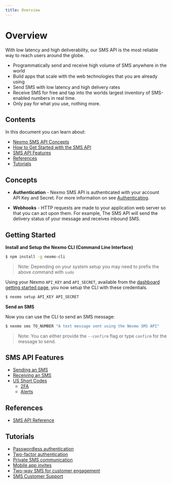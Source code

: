 ```yaml
---
title: Overview
---
```


# Overview

With low latency and high deliverability, our SMS API is the most reliable way to reach users around the globe.

* Programmatically send and receive high volume of SMS anywhere in the world
* Build apps that scale with the web technologies that you are already using
* Send SMS with low latency and high delivery rates
* Receive SMS for free and tap into the worlds largest inventory of SMS-enabled numbers in real time.
* Only pay for what you use, nothing more.

## Contents

In this document you can learn about:

* [Nexmo SMS API Concepts](#concepts)
* [How to Get Started with the SMS API](#getting-started)
* [SMS API Features](#sms-api-features)
* [References](#references)
* [Tutorials](#tutorials)

## Concepts

* **Authentication** - Nexmo SMS API is authenticated with your account API Key and Secret. For more information on see [Authenticating](/api#authentication-information).

* **Webhooks** - HTTP requests are made to your application web server so that you can act upon them. For example, The SMS API will send the delivery status of your message and receives inbound SMS.

## Getting Started

**Install and Setup the Nexmo CLI (Command Line Interface)**

```bash
$ npm install -g nexmo-cli
```

> Note: Depending on your system setup you may need to prefix the above command with `sudo`

Using your Nexmo `API_KEY` and `API_SECRET`, available from the [dashboard getting started page](https://dashboard.nexmo.com/getting-started-guide), you now setup the CLI with these credentials.

```bash
$ nexmo setup API_KEY API_SECRET
```

**Send an SMS**

Now you can use the CLI to send an SMS message:

```bash
$ nexmo sms TO_NUMBER "A text message sent using the Nexmo SMS API"
```

> Note: You can either provide the `--confirm` flag or type `confirm` for the message to send.

## SMS API Features

* [Sending an SMS](/messaging/sms/quickstarts/sending-an-sms)
* [Receiving an SMS](/messaging/sms/quickstarts/receiving-an-sms)
* [US Short Codes](/messaging/sms/guides/us-short-codes/overview)
  * [2FA](/messaging/sms/guides/us-short-codes/2fa)
  * [Alerts](/messaging/sms/guides/us-short-codes/alerts)

## References

* [SMS API Reference](/api/sms)

## Tutorials

* [Passwordless authentication](http://docs.nexmo.com/tutorials/verify-passwordless-login)
* [Two-factor authentication](http://docs.nexmo.com/tutorials/verify-two-factor-authentication)
* [Private SMS communication](http://docs.nexmo.com/tutorials/sms-api-proxy)
* [Mobile app invites](http://docs.nexmo.com/tutorials/mobile-app-promotion)
* [Two-way SMS for customer engagement](http://docs.nexmo.com/tutorials/two-way-notifications)
* [SMS Customer Support](http://docs.nexmo.com/tutorials/sms-customer-support)
